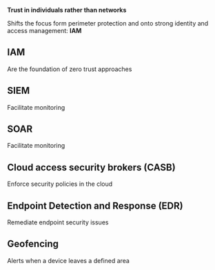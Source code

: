 **Trust in individuals rather than networks**

Shifts the focus form perimeter protection and onto strong identity and access management: **IAM**

## IAM 
Are the foundation of zero trust approaches
## SIEM
Facilitate monitoring
## SOAR
Facilitate monitoring
## Cloud access security brokers (CASB)
Enforce security policies in the cloud
## Endpoint Detection and Response (EDR)
Remediate endpoint security issues
## Geofencing
Alerts when a device leaves a defined area
